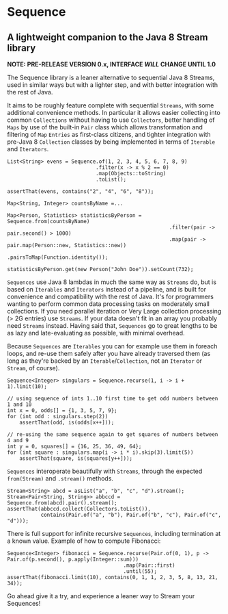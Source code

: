 # Sequence
## A lightweight companion to the Java 8 Stream library

**NOTE: PRE-RELEASE VERSION 0.x, INTERFACE _WILL_ CHANGE UNTIL 1.0**

The Sequence library is a leaner alternative to sequential Java 8 Streams, used in similar ways but with a lighter step,
and with better integration with the rest of Java.

It aims to be roughly feature complete with sequential `Streams`, with some additional convenience methods.
In particular it allows easier collecting into common `Collections` without having to use `Collectors`,
better handling of `Maps` by use of the built-in `Pair` class which allows transformation and filtering of
`Map` `Entries` as first-class citizens, and tighter integration with pre-Java 8 `Collection` classes by being
implemented in terms of `Iterable` and `Iterators`.

```
List<String> evens = Sequence.of(1, 2, 3, 4, 5, 6, 7, 8, 9)
                             .filter(x -> x % 2 == 0)
                             .map(Objects::toString)
                             .toList();

assertThat(evens, contains("2", "4", "6", "8"));
```

```
Map<String, Integer> countsByName =...

Map<Person, Statistics> statisticsByPerson = Sequence.from(countsByName)
                                                     .filter(pair -> pair.second() > 1000)
                                                     .map(pair -> pair.map(Person::new, Statistics::new))
                                                     .pairsToMap(Function.identity());

statisticsByPerson.get(new Person("John Doe")).setCount(732);
```

`Sequences` use Java 8 lambdas in much the same way as `Streams` do, but is based on `Iterables` and `Iterators` instead
of a pipeline, and is built for convenience and compatibility with the rest of Java. It's for programmers wanting
to perform common data processing tasks on moderately small collections. If you need parallel iteration or Very
Large collection processing (> 2G entries) use `Streams`. If your data doesn't fit in an array you probably need
`Streams` instead. Having said that, `Sequences` go to great lengths to be as lazy and late-evaluating as possible,
with minimal overhead.

Because `Sequences` are `Iterables` you can for example use them in foreach loops, and re-use them safely after you
have already traversed them (as long as they're backed by an `Iterable`/`Collection`, not an `Iterator` or `Stream`,
of course).

```
Sequence<Integer> singulars = Sequence.recurse(1, i -> i + 1).limit(10);

// using sequence of ints 1..10 first time to get odd numbers between 1 and 10
int x = 0, odds[] = {1, 3, 5, 7, 9};
for (int odd : singulars.step(2))
    assertThat(odd, is(odds[x++]));

// re-using the same sequence again to get squares of numbers between 4 and 9
int y = 0, squares[] = {16, 25, 36, 49, 64};
for (int square : singulars.map(i -> i * i).skip(3).limit(5))
    assertThat(square, is(squares[y++]));
```

`Sequences` interoperate beautifully with `Streams`, through the expected `from(Stream)` and `.stream()` methods.

```
Stream<String> abcd = asList("a", "b", "c", "d").stream();
Stream<Pair<String, String>> abbccd = Sequence.from(abcd).pair().stream();
assertThat(abbccd.collect(Collectors.toList()),
           contains(Pair.of("a", "b"), Pair.of("b", "c"), Pair.of("c", "d")));
```

There is full support for infinite recursive `Sequences`, including termination at a known value. Example of how to 
compute Fibonacci:

```
Sequence<Integer> fibonacci = Sequence.recurse(Pair.of(0, 1), p -> Pair.of(p.second(), p.apply(Integer::sum)))
                                      .map(Pair::first)
                                      .until(55);
assertThat(fibonacci.limit(10), contains(0, 1, 1, 2, 3, 5, 8, 13, 21, 34));
```

Go ahead give it a try, and experience a leaner way to Stream your Sequences!
